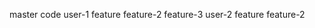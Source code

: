master code
    user-1
        feature
        feature-2
        feature-3
    user-2
        feature
        feature-2